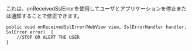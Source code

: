 
これは、onReceivedSslErrorを使用してユーザとアプリケーションを停止または通知することで修正できます。

    public void onReceivedSslError(WebView view, SslErrorHandler handler, SslError error)  {
        //STOP OR ALERT THE USER
    }

